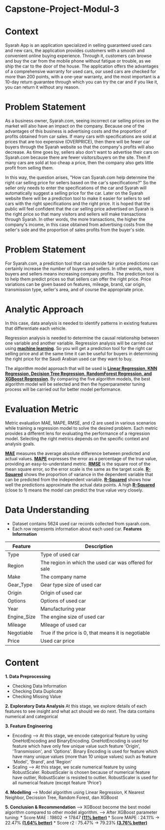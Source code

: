# Capstone-Project-Modul-3


# Context
Syarah App is an application specialized in selling guaranteed used cars and new cars, the application provides customers with a smooth and convenient online buying experience. Through it, customers can browse and buy the car from the mobile phone without fatigue or trouble, as we ship the car to the door of the house. The application offers the advantages of a comprehensive warranty for used cars, our used cars are checked for more than 200 points, with a one-year warranty, and the most important is a 10-day return guarantee through which you can try the car and if you like it, you can return it without any reason.


# Problem Statement
As a business owner, Syarah.com, seeing incorrect car selling prices on the market will also have an impact on the company. Because one of the advantages of this business is advertising costs and the proportion of profits obtained from car sales. If many cars with specifications are sold at prices that are too expensive (OVERPRICE), then there will be fewer car buyers through the Syarah website so that the company's profits will also decrease. As time goes by, sellers also don't want to advertise their cars on Syarah.com because there are fewer visitors/buyers on the site. Then if many cars are sold at too cheap a price, then the company also gets little profit from selling them.

In this way, the question arises, "How can Syarah.com help determine the right car selling price for sellers based on the car's specifications?" So the seller only needs to enter the specifications of the car and Syarah will automatically suggest a selling price for the car. Later on the Syarah website there will be a prediction tool to make it easier for sellers to sell cars with the right specifications and the right price. It is hoped that the public will feel confident that the car selling price advertised on Syarah is the right price so that many visitors and sellers will make transactions through Syarah. In other words, the more transactions, the higher the company's income, in this case obtained from advertising costs from the seller's side and the proportion of sales profits from the buyer's side.


# Problem Statement
For Syarah.com, a prediction tool that can provide fair price predictions can certainly increase the number of buyers and sellers. In other words, more buyers and sellers means increasing company profits. The prediction tool is to help them predict prices so that sellers can offer the right price. Price variations can be given based on features, mileage, brand, car origin, transmission type, seller's area, and of course the appropriate price.

# Analytic Approach
In this case, data analysis is needed to identify patterns in existing features that differentiate each vehicle.

Regression analysis is needed to determine the causal relationship between one variable and another variable. Regression analysis will be carried out using <u>**machine learning**</u>. So you will get a prediction tool for the right car selling price and at the same time it can be useful for buyers in determining the right price for the Saudi Arabian used car they want to buy.

The algorithm model approach that will be used is <u>**Linear Regression, KNN Regression, Decision Tree Regression, RandomForest Regression, and XGBoost Regression**</u>. By comparing the five algorithm models, the best algorithm model will be selected and then the hyperparameter tuning process will be carried out for better model performance.


# Evaluation Metric
Metric evaluation MAE, MAPE, RMSE, and r2 are used in various scenarios while training a regression model to solve the desired problem. Each metric provides a different lens for evaluating the performance of a regression model. Selecting the right metrics depends on the specific context and analysis goals.

<u>**MAE**</u> measures the average absolute difference between predicted and actual values. <u>**MAPE**</u> expresses the error as a percentage of the true value, providing an easy-to-understand metric. <u>**RMSE**</u> is the square root of the mean square error, so the error scale is the same as the target scale. <u>**R-Squared**</u> shows the proportion of variance in the dependent variable that can be predicted from the independent variable. <u>**R-Squared**</u> shows how well the predictions approximate the actual data points. A high <u>**R-Squared**</u> (close to 1) means the model can predict the true value very closely.

# Data Understanding
- Dataset contains 5624 used car records collected from syarah.com.
- Each row represents information about each used car.
**Features Information**

| **Feature** | **Description** |
| --- | --- |
| Type | Type of used car |
| Region | The region in which the used car was offered for sale |
| Make | The company name |
| Gear_Type | Gear type size of used car |
| Origin | Origin of used car |
| Options | Options of used car |
| Year | Manufacturing year |
| Engine_Size | The engine size of used car |
| Mileage | Mileage of used car |
| Negotiable | True if the price is 0, that means it is negotiable |
| Price | Used car price |


# Content
**1. Data Preprocessing**
  * Checking Data Information
  * Checking Data Duplicate
  * Checking Missing Value
    
**2. Exploratory Data Analysis**
    At this stage, we explore details of each features to see insight and what act should we do next.
    The data contains numerical and categorical
    
**3. Feature Engineering**
  * Encoding
    --> At this stage, we encode categorical feature by using OneHotEncoding and BinaryEncoding.
    OneHotEncoding is used for feature which have only few unique value such feature 'Origin', 'Transmission', and 'Options'.
    Binary Encoding is used for feature which have many unique values (more than 10 unique values) such as feature 'Model', 'Brand', and 'Region'
  * Scaling
    --> At this stage, we scale numerical feature by using RobustScaler. RobustScaler is chosen because of numerical feature have outlier, RobustScaler is resisted to outlier.
    RobustScaler is used for all numerical feature (except feature 'Price')
    
**4. Modelling**
    --> Model algorithm using Linear Regression, K Nearest Neighbor, Decission Tree, Random Forest, dan XGBoost
    
**5. Conclusion & Recommendation**
    --> XGBoost become the best model algorithm compared to other model algorithm.
    --> After XGBoost parameter tuning:
        * Score MAE : 19802 -> 17847        **<u>(11% better)**</u>
        * Score MAPE : 24.11% -> 22.47%     **<u>(1.64% better)**</u>
        * Score r2 : 75.47% -> 79.23%       **<u>(3.76% better)**</u>



